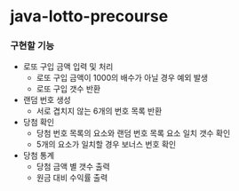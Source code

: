 # java-lotto-precourse
### 구현할 기능
- 로또 구입 금액 입력 및 처리
  - 로또 구입 금액이 1000의 배수가 아닐 경우 예외 발생
  - 로또 구입 갯수 반환
- 랜덤 번호 생성
  - 서로 겹치지 않는 6개의 번호 목록 반환 
- 당첨 확인
  - 당첨 번호 목록의 요소와 랜덤 번호 목록 요소 일치 갯수 확인
  - 5개의 요소가 일치할 경우 보너스 번호 확인
- 당첨 통계
  - 당첨 금액 별 갯수 출력
  - 원금 대비 수익률 출력
